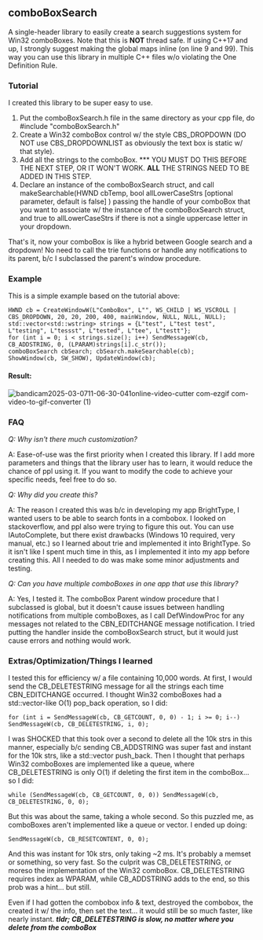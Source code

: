 ## comboBoxSearch
A single-header library to easily create a search suggestions system for Win32 comboBoxes. Note that this is **NOT** thread safe. If using C++17 and up, I strongly suggest making the global maps inline (on line 9 and 99). This way you can use this library in multiple C++ files w/o violating the One Definition Rule.
### Tutorial
I created this library to be super easy to use.

1. Put the comboBoxSearch.h file in the same directory as your cpp file, do #include "comboBoxSearch.h"
2. Create a Win32 comboBox control w/ the style CBS_DROPDOWN (DO NOT use CBS_DROPDOWNLIST as obviously the text box is static w/ that style).
3. Add all the strings to the comboBox. *** YOU MUST DO THIS BEFORE THE NEXT STEP, OR IT WON'T WORK.  **ALL** THE STRINGS NEED TO BE ADDED IN THIS STEP.
4. Declare an instance of the comboBoxSearch struct, and call makeSearchable(HWND cbTemp, bool allLowerCaseStrs [optional parameter, default is false] ) passing the handle of your comboBox that you want to associate w/ the instance of the comboBoxSearch struct, and true to allLowerCaseStrs if there is not a single uppercase letter in your dropdown.

That's it, now your comboBox is like a hybrid between Google search and a dropdown! No need to call the trie functions or handle any notifications to its parent, b/c I subclassed the parent's window procedure.
### Example
This is a simple example based on the tutorial above:
```
HWND cb = CreateWindowW(L"ComboBox", L"", WS_CHILD | WS_VSCROLL | CBS_DROPDOWN, 20, 20, 200, 400, mainWindow, NULL, NULL, NULL);
std::vector<std::wstring> strings = {L"test", L"test test", L"testing", L"tessst", L"tested", L"tee", L"testt"};
for (int i = 0; i < strings.size(); i++) SendMessageW(cb, CB_ADDSTRING, 0, (LPARAM)strings[i].c_str());
comboBoxSearch cbSearch; cbSearch.makeSearchable(cb);
ShowWindow(cb, SW_SHOW), UpdateWindow(cb);
```
#### Result:

![bandicam2025-03-0711-06-30-041online-video-cutter com-ezgif com-video-to-gif-converter (1)](https://github.com/user-attachments/assets/54b9ac31-2401-4539-9bb6-0b85f8f30708)
### FAQ
*Q: Why isn't there much customization?*

A: Ease-of-use was the first priority when I created this library. If I add more parameters and things that the library user has to learn, it would reduce the chance of ppl using it. If you want to modify the code to achieve your specific needs, feel free to do so.

*Q: Why did you create this?*

A: The reason I created this was b/c in developing my app BrightType, I wanted users to be able to search fonts in a combobox. I looked on stackoverflow, and ppl also were trying to figure this out. You can use IAutoComplete, but there exist drawbacks (Windows 10 required, very manual, etc.) so I learned about trie and implemented it into BrightType. So it isn't like I spent much time in this, as I implemented it into my app before creating this. All I needed to do was make some minor adjustments and testing. 

*Q: Can you have multiple comboBoxes in one app that use this library?*

A: Yes, I tested it. The comboBox Parent window procedure that I subclassed is global, but it doesn't cause issues between handling notifications from multiple comboBoxes, as I call DefWindowProc for any messages not related to the CBN_EDITCHANGE message notification. I tried putting the handler inside the comboBoxSearch struct, but it would just cause errors and nothing would work.

### Extras/Optimization/Things I learned
I tested this for efficiency w/ a file containing 10,000 words.
At first, I would send the CB_DELETESTRING message for all the strings each time CBN_EDITCHANGE occurred. I thought Win32 comboBoxes had a std::vector-like O(1) pop_back operation, so I did:
```
for (int i = SendMessageW(cb, CB_GETCOUNT, 0, 0) - 1; i >= 0; i--) SendMessageW(cb, CB_DELETESTRING, i, 0);
```
I was SHOCKED that this took over a second to delete all the 10k strs in this manner, especially b/c sending CB_ADDSTRING was super fast and instant for the 10k strs, like a std::vector push_back. 
Then I thought that perhaps Win32 comboBoxes are implemented like a queue, where CB_DELETESTRING is only O(1) if deleting the first item in the comboBox... so I did:
```
while (SendMessageW(cb, CB_GETCOUNT, 0, 0)) SendMessageW(cb, CB_DELETESTRING, 0, 0);
```
But this was about the same, taking a whole second. So this puzzled me, as comboBoxes aren't implemented like a queue or vector. I ended up doing:
```
SendMessageW(cb, CB_RESETCONTENT, 0, 0);
```
And this was instant for 10k strs, only taking ~2 ms. It's probably a memset or something, so very fast.
So the culprit was CB_DELETESTRING, or moreso the implementation of the Win32 comboBox. CB_DELETESTRING requires index as WPARAM, while CB_ADDSTRING adds to the end, so this prob was a hint... but still.

Even if I had gotten the combobox info & text, destroyed the combobox, the created it w/ the info, then set the text... it would still be so much faster, like nearly instant. 
***tldr; CB_DELETESTRING is slow, no matter where you delete from the comboBox***
